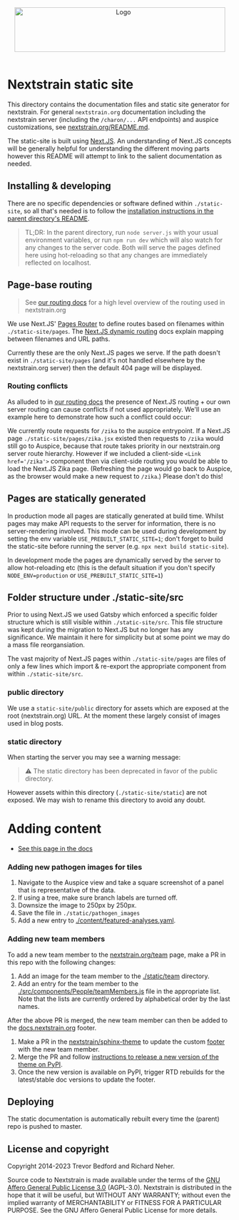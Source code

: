 <div align="center">
    <img src="static/logos/nextstrain_should_be_svg.png" alt="Logo" width='472px' height='100px'/>
</div>

<br/>

# Nextstrain static site
This directory contains the documentation files and static site generator for nextstrain.
For general `nextstrain.org` documentation including the nextstrain server (including the `/charon/...` API endpoints) and auspice customizations, see [nextstrain.org/README.md](../README.md).

The static-site is built using [Next.JS](https://nextjs.org/).
An understanding of Next.JS concepts will be generally helpful for understanding the different moving parts however this README will attempt to link to the salient documentation as needed.


## Installing & developing

There are no specific dependencies or software defined within `./static-site`, so all that's needed is to follow the [installation instructions in the parent directory's README](../README.md#build-nextstrainorg-locally).

> TL;DR: In the parent directory, run `node server.js` with your usual environment variables, or run `npm run dev` which will also watch for any changes to the server code. Both will serve the pages defined here using hot-reloading so that any changes are immediately reflected on localhost.

## Page-base routing

> See [our routing docs](https://docs.nextstrain.org/projects/nextstrain-dot-org/en/latest/routing.html) for a high level overview of the routing used in nextstrain.org

We use Next.JS' [Pages Router](https://nextjs.org/docs/pages) to define routes based on filenames within `./static-site/pages`.
The [Next.JS dynamic routing](https://nextjs.org/docs/pages/building-your-application/routing/dynamic-routes) docs explain mapping between filenames and URL paths.

Currently these are the only Next.JS pages we serve. If the path doesn't exist in `./static-site/pages` (and it's not handled elsewhere by the nextstrain.org server) then the default 404 page will be displayed.


### Routing conflicts

As alluded to in [our routing docs](https://docs.nextstrain.org/projects/nextstrain-dot-org/en/latest/routing.html) the presence of Next.JS routing + our own server routing can cause conflicts if not used appropriately.
We'll use an example here to demonstrate how such a conflict could occur:

We currently route requests for `/zika` to the auspice entrypoint.
If a Next.JS page `./static-site/pages/zika.jsx` existed then requests to `/zika` would still go to Auspice, because that route takes priority in our nextstrain.org server route hierarchy.
However if we included a client-side `<Link href='/zika'>` component then via client-side routing you would be able to load the Next.JS Zika page. (Refreshing the page would go back to Auspice, as the browser would make a new request to `/zika`.)
Please don't do this!


## Pages are statically generated

In production mode all pages are statically generated at build time.
Whilst pages may make API requests to the server for information, there is no server-rendering involved.
This mode can be used during development by setting the env variable `USE_PREBUILT_STATIC_SITE=1`; don't forget to build the static-site before running the server (e.g. `npx next build static-site`).

In development mode the pages are dynamically served by the server to allow hot-reloading etc (this is the default situation if you don't specify `NODE_ENV=production` or `USE_PREBUILT_STATIC_SITE=1`)

## Folder structure under ./static-site/src

Prior to using Next.JS we used Gatsby which enforced a specific folder structure which is still visible within `./static-site/src`.
This file structure was kept during the migration to Next.JS but no longer has any significance.
We maintain it here for simplicity but at some point we may do a mass file reorgansiation.

The vast majority of Next.JS pages within `./static-site/pages` are files of only a few lines which import & re-export the appropriate component from within `./static-site/src`.

### public directory

We use a `static-site/public` directory for assets which are exposed at the root (nextstrain.org) URL.
At the moment these largely consist of images used in blog posts.

### static directory

When starting the server you may see a warning message:

> ⚠ The static directory has been deprecated in favor of the public directory.

However assets within this directory (`./static-site/static`) are not exposed.
We may wish to rename this directory to avoid any doubt.

# Adding content
* [See this page in the docs](https://nextstrain.org/docs/contributing/documentation)

### Adding new pathogen images for tiles
1. Navigate to the Auspice view and take a square screenshot of a panel that is representative of the data.
2. If using a tree, make sure branch labels are turned off.
3. Downsize the image to 250px by 250px.
4. Save the file in `./static/pathogen_images`
5. Add a new entry to [./content/featured-analyses.yaml](./content/featured-analyses.yaml).

### Adding new team members

To add a new team member to the [nextstrain.org/team](https://nextstrain.org/team) page, make a PR in this repo with the following changes:
1. Add an image for the team member to the [./static/team](./static/team) directory.
2. Add an entry for the team member to the [./src/components/People/teamMembers.js](./src/components/People/teamMembers.js) file in the appropriate list.
   Note that the lists are currently ordered by alphabetical order by the last names.

After the above PR is merged, the new team member can then be added to the [docs.nextstrain.org](https://docs.nextstrain.org) footer.
1. Make a PR in the [nextstrain/sphinx-theme](https://github.com/nextstrain/sphinx-theme) to update the custom [footer](https://github.com/nextstrain/sphinx-theme/blob/main/lib/nextstrain/sphinx/theme/footer.html) with the new team member.
2. Merge the PR and follow [instructions to release a new version of the theme on PyPI](https://github.com/nextstrain/sphinx-theme#releasing).
3. Once the new version is available on PyPI, trigger RTD rebuilds for the latest/stable doc versions to update the footer.


## Deploying
The static documentation is automatically rebuilt every time the (parent) repo is pushed to master.


## License and copyright

Copyright 2014-2023 Trevor Bedford and Richard Neher.

Source code to Nextstrain is made available under the terms of the [GNU Affero General Public License 3.0](../LICENSE) (AGPL-3.0). Nextstrain is distributed in the hope that it will be useful, but WITHOUT ANY WARRANTY; without even the implied warranty of MERCHANTABILITY or FITNESS FOR A PARTICULAR PURPOSE.  See the GNU Affero General Public License for more details.
